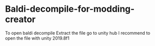 # Baldi-decompile-for-modding-creator
To open baldi decompile Extract the file go to unity hub 
I recommend to open the file with unity 2019.8f1
